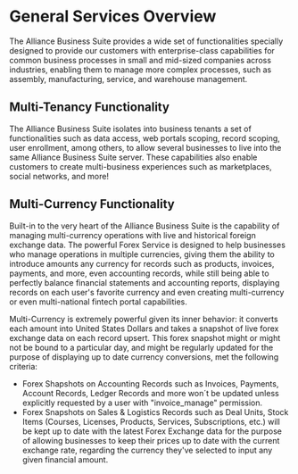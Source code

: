 # General Services Overview

The Alliance Business Suite provides a wide set of functionalities specially designed to provide our customers with enterprise-class capabilities for common business processes in small and mid-sized companies across industries, enabling them to manage more complex processes, such as assembly, manufacturing, service, and warehouse management.

## Multi-Tenancy Functionality

The Alliance Business Suite isolates into business tenants a set of functionalities such as data access, web portals scoping, record scoping, user enrollment, among others, to allow several businesses to live into the same Alliance Business Suite server. These capabilities also enable customers to create multi-business experiences such as marketplaces, social networks, and more!

## Multi-Currency Functionality
Built-in to the very heart of the Alliance Business Suite is the capability of managing multi-currency operations with live and historical foreign exchange data. The powerful Forex Service is designed to help businesses who manage operations in multiple currencies, giving them the ability to introduce amounts any currency for records such as products, invoices, payments, and more, even accounting records, while still being able to perfectly balance financial statements and accounting reports, displaying records on each user's favorite currency and even creating multi-currency or even multi-national fintech portal capabilities.

Multi-Currency is extremely powerful given its inner behavior: it converts each amount into United States Dollars and takes a snapshot of live forex exchange data on each record upsert. This forex snapshot might or might not be bound to a particular day, and might be regularly updated for the purpose of displaying up to date currency conversions, met the following criteria: 

- Forex Shapshots on Accounting Records such as Invoices, Payments, Account Records, Ledger Records and more won´t be updated unless explicitly requested by a user with "invoice_manage" permission.
- Forex Snapshots on Sales & Logistics Records such as Deal Units, Stock Items (Courses, Licenses, Products, Services, Subscriptions, etc.) will be kept up to date with the latest Forex Exchange data for the purpose of allowing businesses to keep their prices up to date with the current exchange rate, regarding the currency they've selected to input any given financial amount. 




 
